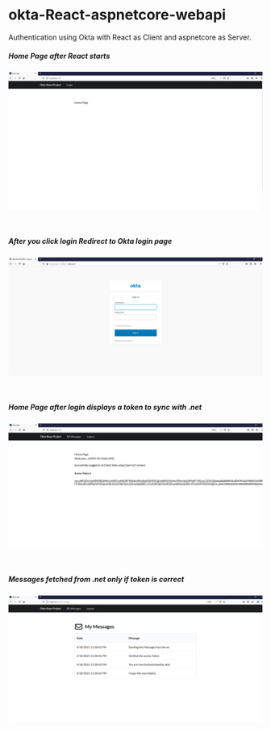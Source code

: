 # okta-React-aspnetcore-webapi
Authentication using Okta with React as Client and aspnetcore as Server.

<h5>Home Page after React starts</h5>

![](gitimages/HomePage.png)

<br>

<h5>After you click login Redirect to Okta login page</h5>

![](gitimages/oktaLoginPage.png)

<br>

<h5>Home Page after login displays a token to sync with .net </h5>

![](gitimages/AfterLoginHomePage.png)

<br>

<h5>Messages fetched from .net only if token is correct</h5>

![](gitimages/MessagesPage.png)
